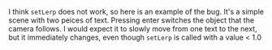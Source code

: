 I think `setLerp` does not work, so here is an example of the bug. It's a simple scene with two peices of text. Pressing enter switches the object that the camera follows. I would expect it to slowly move from one text to the next, but it immediately changes, even though `setLerp` is called with a value < 1.0
